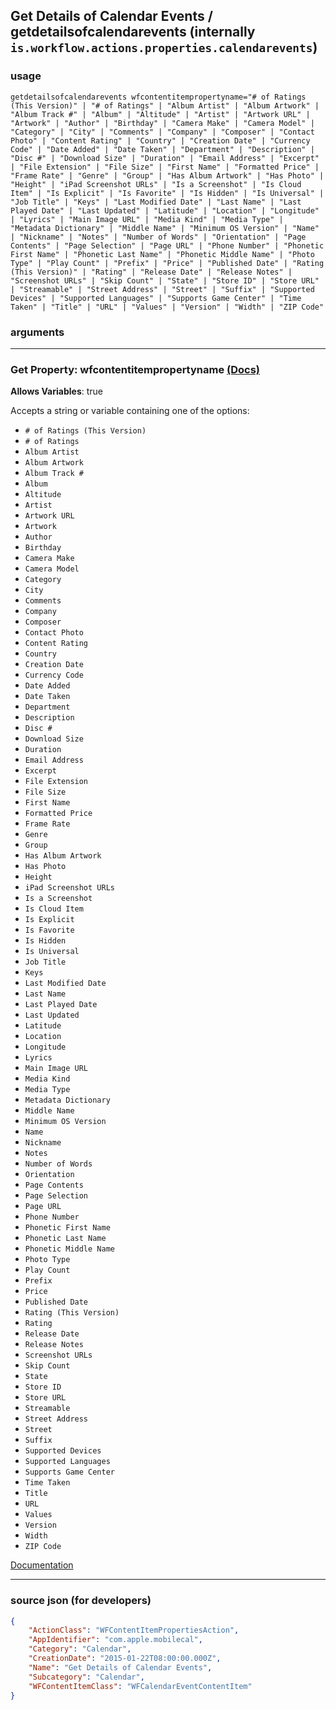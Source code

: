 
## Get Details of Calendar Events / getdetailsofcalendarevents (internally `is.workflow.actions.properties.calendarevents`)



### usage
```
getdetailsofcalendarevents wfcontentitempropertyname="# of Ratings (This Version)" | "# of Ratings" | "Album Artist" | "Album Artwork" | "Album Track #" | "Album" | "Altitude" | "Artist" | "Artwork URL" | "Artwork" | "Author" | "Birthday" | "Camera Make" | "Camera Model" | "Category" | "City" | "Comments" | "Company" | "Composer" | "Contact Photo" | "Content Rating" | "Country" | "Creation Date" | "Currency Code" | "Date Added" | "Date Taken" | "Department" | "Description" | "Disc #" | "Download Size" | "Duration" | "Email Address" | "Excerpt" | "File Extension" | "File Size" | "First Name" | "Formatted Price" | "Frame Rate" | "Genre" | "Group" | "Has Album Artwork" | "Has Photo" | "Height" | "iPad Screenshot URLs" | "Is a Screenshot" | "Is Cloud Item" | "Is Explicit" | "Is Favorite" | "Is Hidden" | "Is Universal" | "Job Title" | "Keys" | "Last Modified Date" | "Last Name" | "Last Played Date" | "Last Updated" | "Latitude" | "Location" | "Longitude" | "Lyrics" | "Main Image URL" | "Media Kind" | "Media Type" | "Metadata Dictionary" | "Middle Name" | "Minimum OS Version" | "Name" | "Nickname" | "Notes" | "Number of Words" | "Orientation" | "Page Contents" | "Page Selection" | "Page URL" | "Phone Number" | "Phonetic First Name" | "Phonetic Last Name" | "Phonetic Middle Name" | "Photo Type" | "Play Count" | "Prefix" | "Price" | "Published Date" | "Rating (This Version)" | "Rating" | "Release Date" | "Release Notes" | "Screenshot URLs" | "Skip Count" | "State" | "Store ID" | "Store URL" | "Streamable" | "Street Address" | "Street" | "Suffix" | "Supported Devices" | "Supported Languages" | "Supports Game Center" | "Time Taken" | "Title" | "URL" | "Values" | "Version" | "Width" | "ZIP Code"
```

### arguments

---

### Get Property: wfcontentitempropertyname [(Docs)](https://pfgithub.github.io/shortcutslang/gettingstarted#enum-select-field)
**Allows Variables**: true



Accepts a string 
or variable
containing one of the options:

- `# of Ratings (This Version)`
- `# of Ratings`
- `Album Artist`
- `Album Artwork`
- `Album Track #`
- `Album`
- `Altitude`
- `Artist`
- `Artwork URL`
- `Artwork`
- `Author`
- `Birthday`
- `Camera Make`
- `Camera Model`
- `Category`
- `City`
- `Comments`
- `Company`
- `Composer`
- `Contact Photo`
- `Content Rating`
- `Country`
- `Creation Date`
- `Currency Code`
- `Date Added`
- `Date Taken`
- `Department`
- `Description`
- `Disc #`
- `Download Size`
- `Duration`
- `Email Address`
- `Excerpt`
- `File Extension`
- `File Size`
- `First Name`
- `Formatted Price`
- `Frame Rate`
- `Genre`
- `Group`
- `Has Album Artwork`
- `Has Photo`
- `Height`
- `iPad Screenshot URLs`
- `Is a Screenshot`
- `Is Cloud Item`
- `Is Explicit`
- `Is Favorite`
- `Is Hidden`
- `Is Universal`
- `Job Title`
- `Keys`
- `Last Modified Date`
- `Last Name`
- `Last Played Date`
- `Last Updated`
- `Latitude`
- `Location`
- `Longitude`
- `Lyrics`
- `Main Image URL`
- `Media Kind`
- `Media Type`
- `Metadata Dictionary`
- `Middle Name`
- `Minimum OS Version`
- `Name`
- `Nickname`
- `Notes`
- `Number of Words`
- `Orientation`
- `Page Contents`
- `Page Selection`
- `Page URL`
- `Phone Number`
- `Phonetic First Name`
- `Phonetic Last Name`
- `Phonetic Middle Name`
- `Photo Type`
- `Play Count`
- `Prefix`
- `Price`
- `Published Date`
- `Rating (This Version)`
- `Rating`
- `Release Date`
- `Release Notes`
- `Screenshot URLs`
- `Skip Count`
- `State`
- `Store ID`
- `Store URL`
- `Streamable`
- `Street Address`
- `Street`
- `Suffix`
- `Supported Devices`
- `Supported Languages`
- `Supports Game Center`
- `Time Taken`
- `Title`
- `URL`
- `Values`
- `Version`
- `Width`
- `ZIP Code`

[Documentation](https://pfgithub.github.io/shortcutslang/gettingstarted#enum-select-field)

---

### source json (for developers)

```json
{
	"ActionClass": "WFContentItemPropertiesAction",
	"AppIdentifier": "com.apple.mobilecal",
	"Category": "Calendar",
	"CreationDate": "2015-01-22T08:00:00.000Z",
	"Name": "Get Details of Calendar Events",
	"Subcategory": "Calendar",
	"WFContentItemClass": "WFCalendarEventContentItem"
}
```
